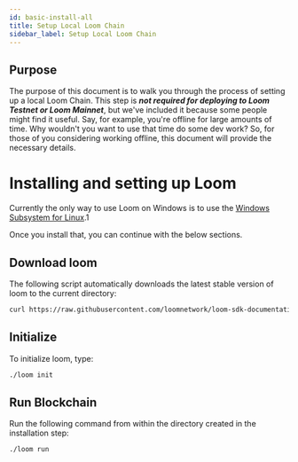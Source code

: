 ```yaml
---
id: basic-install-all
title: Setup Local Loom Chain
sidebar_label: Setup Local Loom Chain
---
```


## Purpose

The purpose of this document is to walk you through the process of setting up a local Loom Chain. This step is ***not required for deploying to Loom Testnet or Loom Mainnet***, but we've included it because some people might find it useful. Say, for example, you're offline for large amounts of time. Why wouldn't you want to use that time do some dev work? So, for those of you considering working offline, this document will provide the necessary details.

# Installing and setting up Loom

Currently the only way to use Loom on Windows is to use the [Windows Subsystem for Linux](https://docs.microsoft.com/en-us/windows/wsl/install-win10).1

Once you install that, you can continue with the below sections.

## Download loom

The following script automatically downloads the latest stable version of loom to the current directory:

```bash
curl https://raw.githubusercontent.com/loomnetwork/loom-sdk-documentation/master/scripts/get_loom.sh | bash
```

## Initialize

To initialize loom, type:

```bash
./loom init
```

## Run Blockchain

Run the following command from within the directory created in the installation step:

```bash
./loom run
```
